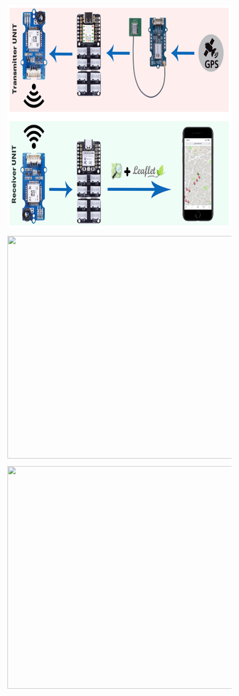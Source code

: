 <p align="center">
  <img width="750" height="500" src="https://github.com/idreamsi/E5MAT/blob/main/schematic/diagram.png?raw=true">
</p>

<p align="center">
  <img width="750" height="500" src="https://github.com/idreamsi/E5MAT/blob/main/transmitter_unit.png?raw=true">
</p>

<p align="center">
  <img width="750" height="500" src="https://github.com/idreamsi/E5MAT/blob/main/receiver_unit.png?raw=true">
</p>

